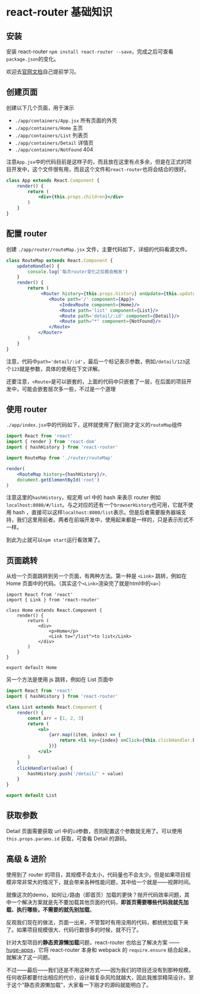 
# react-router 基础知识

## 安装

安装 react-router `npm install react-router --save`，完成之后可查看`package.json`的变化。

欢迎去[官网文档](https://github.com/ReactTraining/react-router)自己提前学习。

## 创建页面

创建以下几个页面，用于演示

- `./app/containers/App.jsx` 所有页面的外壳
- `./app/containers/Home` 主页
- `./app/containers/List` 列表页
- `./app/containers/Detail` 详情页
- `./app/containers/NotFound` 404

注意`App.jsx`中的代码目前是这样子的，而且放在这里有点多余，但是在正式的项目开发中，这个文件很有用，而且这个文件和`react-router`也将会结合的很好。

```jsx
class App extends React.Component {
    render() {
        return (
            <div>{this.props.children}</div>
        )
    }
}
```

## 配置 router

创建 `./app/router/routeMap.jsx` 文件，主要代码如下，详细的代码看源文件。

```jsx
class RouteMap extends React.Component {
    updateHandle() {
        console.log('每次router变化之后都会触发')
    }
    render() {
        return (
             <Router history={this.props.history} onUpdate={this.updateHandle.bind(this)}>
                <Route path='/' component={App}>
                    <IndexRoute component={Home}/>
                    <Route path='list' component={List}/>
                    <Route path='detail/:id' component={Detail}/>
                    <Route path="*" component={NotFound}/>
                </Route>
            </Router>
        )
    }
}
```

注意，代码中`path='detail/:id'`，最后一个标记表示参数，例如`/detail/123`这个`123`就是参数，具体的使用在下文详解。

还要注意，`<Route>`是可以嵌套的，上面的代码中只嵌套了一层，在后面的项目开发中，可能会嵌套层次多一些，不过是一个道理

## 使用 router

`./app/index.jsx`中的代码如下，这样就使用了我们刚才定义的`routeMap`组件

```jsx
import React from 'react'
import { render } from 'react-dom'
import { hashHistory } from 'react-router'

import RouteMap from './router/routeMap'

render(
    <RouteMap history={hashHistory}/>,
    document.getElementById('root')
)
```

注意这里的`hashHistory`，规定用 url 中的 hash 来表示 router 例如`localhost:8080/#/list`。与之对应的还有一个`browserHistory`也可用，它就不使用 hash ，直接可以这样`localhost:8080/list`表示。但是后者需要服务器端支持，我们这里用前者。两者在前端开发中，使用起来都是一样的，只是表示形式不一样。

到此为止就可以`npm start`运行看效果了。

## 页面跳转

从给一个页面跳转到另一个页面，有两种方法。第一种是 `<Link>` 跳转，例如在 Home 页面中的代码。（其实这个`<Link>`渲染完了就是html中的`<a>`）

```
import React from 'react'
import { Link } from 'react-router'

class Home extends React.Component {
    render() {
        return (
            <div>
                <p>Home</p>
                <Link to="/list">to list</Link>
            </div>
        )
    }
}

export default Home
```

另一个方法是使用 js 跳转，例如在 List 页面中

```jsx
import React from 'react'
import { hashHistory } from 'react-router'

class List extends React.Component {
    render() {
        const arr = [1, 2, 3]
        return (
            <ul>
                {arr.map((item, index) => {
                    return <li key={index} onClick={this.clickHandler.bind(this, item)}>js jump to {item}</li>
                })}
            </ul>
        )
    }
    clickHandler(value) {
        hashHistory.push('/detail/' + value)
    }
}

export default List
```

## 获取参数

Detail 页面需要获取 url 中的`id`参数，否则配置这个参数就无用了。可以使用 `this.props.params.id` 获取，可查看 Detail 的源码。


## 高级 & 进阶

使用到了 router 的项目，其规模不会太小，代码量也不会太少。但是如果项目规模非常非常大的情况下，就会带来各种性能问题，其中给一个就是——视屏时间。

就像这次的demo，如何让`/`路由（即首页）加载的更快？抛开代码效率问题，其中一个解决方案就是先不要加载其他页面的代码，**即首页需要哪些代码我就先加载、执行哪些，不需要的就先别加载**。

反观我们现在的做法，页面一出来，不管暂时有用没用的代码，都统统加载下来了。如果项目规模很大、代码行数很多的时候，就不行了。

针对大型项目的**静态资源懒加载**问题，react-router 也给出了解决方案 —— [huge-apps](https://github.com/ReactTraining/react-router/tree/master/examples/huge-apps)，它将 react-router 本身和 webpack 的 `require.ensure` 结合起来，就解决了这一问题。

不过——最后——我们还是不用这种方式——因为我们的项目还没有到那种规模。任何收获都要付出相应的代价，设计越复杂风险就越大，因此我推崇精简设计。至于这个“静态资源懒加载”，大家看一下刚才的源码就能明白了。
